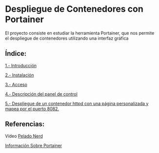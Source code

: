 # Despliegue de Contenedores con Portainer

El proyecto consiste en estudiar la herramienta Portainer, que nos permite el despliegue de contenedores utilizando una interfaz gráfica

## Índice:

[1.- Introducción](https://github.com/Ianfernandez09/docker-portainer/blob/master/1.-Introducción.md)

[2.- Instalación](https://github.com/Ianfernandez09/docker-portainer/blob/master/2.-Instalación.md)

[3.- Acceso](https://github.com/Ianfernandez09/docker-portainer/blob/master/3.-Acceso.md)

[4.- Descripción del panel de control](https://github.com/Ianfernandez09/docker-portainer/blob/master/4.-Descripción_del_panel_de_control.md)

[5.- Despliegue de un contenedor httpd con una página personalizada y mapea por el puerto 8082.](https://github.com/Ianfernandez09/docker-portainer/blob/master/5.-Despliegue_de_un_contenedor_httpd.md)

## Referencias:

Vídeo [Pelado Nerd](https://www.youtube.com/watch?v=TSot5AnS-mk)

[Información Sobre Portainer](https://solidgeargroup.com/portainer-io-monitorea-y-administra-docker-de-manera-sencilla-e-intuitiva/)

